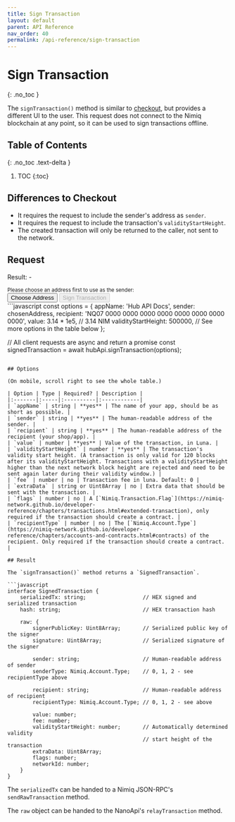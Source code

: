 ```yaml
---
title: Sign Transaction
layout: default
parent: API Reference
nav_order: 40
permalink: /api-reference/sign-transaction
---
```


# Sign Transaction
{: .no_toc }

The `signTransaction()` method is similar to [checkout](/hub/checkout), but provides a different
UI to the user. This request does not connect to the Nimiq blockchain at any point, so it can
be used to sign transactions offline.

## Table of Contents
{: .no_toc .text-delta }

1. TOC
{:toc}

## Differences to Checkout

- It requires the request to include the sender's address as `sender`.
- It requires the request to include the transaction's `validityStartHeight`.
- The created transaction will only be returned to the caller, not sent to the network.

## Request

<div class="code-example">
  <p>Result: <span id="output">-</span></p>
  <small>Please choose an address first to use as the sender:</small><br>
  <button id="choose-address-btn" class="btn mb-1">Choose Address</button>
  <button id="sign-transaction-btn" class="btn btn-primary mb-1" disabled>Sign Transaction</button>

  <script src="https://cdn.jsdelivr.net/npm/@nimiq/hub-api@v1.0/dist/standalone/HubApi.standalone.umd.js"></script>
  <script>
    const hubApi = new HubApi('https://hub.nimiq-testnet.com');

    let chosenAddress = '';

    document.getElementById('choose-address-btn').addEventListener('click', async function(event) {
      const output = document.getElementById('output');

      try {
        const result = await hubApi.chooseAddress({
          appName: 'Hub API Docs',
        });
        output.textContent = result.address + ' (' + result.label + ')';
        chosenAddress = result.address;
        document.getElementById('sign-transaction-btn').disabled = false;
      } catch (error) {
        output.textContent = error.message;
      }
    });

    document.getElementById('sign-transaction-btn').addEventListener('click', async function(event) {
      const output = document.getElementById('output');

      try {
        const result = await hubApi.signTransaction({
          appName: 'Hub API Docs',
          sender: chosenAddress,
          recipient: 'NQ07 0000 0000 0000 0000 0000 0000 0000 0000',
          value: 3.14 * 1e5, // 3.14 NIM,
          validityStartHeight: 500000,
        });
        output.textContent = 'Transaction signed!';
      } catch (error) {
        output.textContent = error.message;
      }
    });
  </script>
</div>
```javascript
const options = {
  appName: 'Hub API Docs',
  sender: chosenAddress,
  recipient: 'NQ07 0000 0000 0000 0000 0000 0000 0000 0000',
  value: 3.14 * 1e5, // 3.14 NIM
  validityStartHeight: 500000,
  // See more options in the table below
};

// All client requests are async and return a promise
const signedTransaction = await hubApi.signTransaction(options);
```

## Options

(On mobile, scroll right to see the whole table.)

| Option | Type | Required? | Description |
|:-------|:-----|:----------|:------------|
| `appName` | string | **yes** | The name of your app, should be as short as possible. |
| `sender` | string | **yes** | The human-readable address of the sender. |
| `recipient` | string | **yes** | The human-readable address of the recipient (your shop/app). |
| `value` | number | **yes** | Value of the transaction, in Luna. |
| `validityStartHeight` | number | **yes** | The transaction's validity start height. (A transaction is only valid for 120 blocks after its validityStartHeight. Transactions with a validityStartHeight higher than the next network block height are rejected and need to be sent again later during their validity window.) |
| `fee` | number | no | Transaction fee in luna. Default: 0 |
| `extraData` | string or Uint8Array | no | Extra data that should be sent with the transaction. |
| `flags` | number | no | A [`Nimiq.Transaction.Flag`](https://nimiq-network.github.io/developer-reference/chapters/transactions.html#extended-transaction), only required if the transaction should create a contract. |
| `recipientType` | number | no | The [`Nimiq.Account.Type`](https://nimiq-network.github.io/developer-reference/chapters/accounts-and-contracts.html#contracts) of the recipient. Only required if the transaction should create a contract. |

## Result

The `signTransaction()` method returns a `SignedTransaction`.

```javascript
interface SignedTransaction {
    serializedTx: string;                  // HEX signed and serialized transaction
    hash: string;                          // HEX transaction hash

    raw: {
        signerPublicKey: Uint8Array;       // Serialized public key of the signer
        signature: Uint8Array;             // Serialized signature of the signer

        sender: string;                    // Human-readable address of sender
        senderType: Nimiq.Account.Type;    // 0, 1, 2 - see recipientType above

        recipient: string;                 // Human-readable address of recipient
        recipientType: Nimiq.Account.Type; // 0, 1, 2 - see above

        value: number;
        fee: number;
        validityStartHeight: number;       // Automatically determined validity
                                           // start height of the transaction
        extraData: Uint8Array;
        flags: number;
        networkId: number;
    }
}
```

The `serializedTx` can be handed to a Nimiq JSON-RPC's `sendRawTransaction` method.

The `raw` object can be handed to the NanoApi's `relayTransaction` method.
